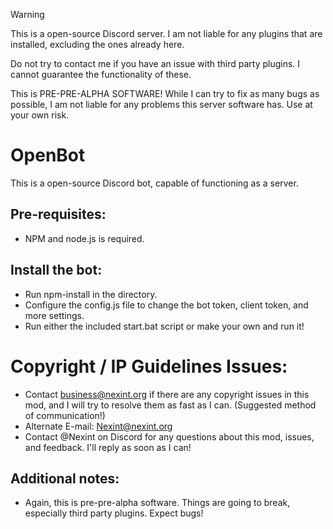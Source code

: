 > [!WARNING]
> This is a open-source Discord server. I am not liable for any plugins that are installed, excluding the ones already here.
> 
> Do not try to contact me if you have an issue with third party plugins. I cannot guarantee the functionality of these.
>
> This is PRE-PRE-ALPHA SOFTWARE! While I can try to fix as many bugs as possible, I am not liable for any problems this server software has. Use at your own risk.

# OpenBot

This is a open-source Discord bot, capable of functioning as a server.

## Pre-requisites:
- NPM and node.js is required.

## Install the bot:
- Run npm-install in the directory.
- Configure the config.js file to change the bot token, client token, and more settings.
- Run either the included start.bat script or make your own and run it!

# Copyright / IP Guidelines Issues:
- Contact business@nexint.org if there are any copyright issues in this mod, and I will try to resolve them as fast as I can. (Suggested method of communication!)
- Alternate E-mail: Nexint@nexint.org
- Contact @Nexint on Discord for any questions about this mod, issues, and feedback. I'll reply as soon as I can!

## Additional notes:
- Again, this is pre-pre-alpha software. Things are going to break, especially third party plugins. Expect bugs!
